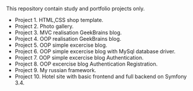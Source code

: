 This repository contain study and portfolio projects only. 

* Project  1. HTML,CSS shop template.
* Project  2. Photo gallery. 
* Project  3. MVC realisation GeekBrains blog.
* Project  4. OOP realisation GeekBrains blog.
* Project  5. OOP simple excercise blog.
* Project  6. OOP simple excercise blog with MySql database driver.
* Project  7. OOP simple excercise blog Authentication.
* Project  8. OOP excercise blog Authentication Registration.
* Project  9. My russian framework.
* Project 10. Hotel site with basic frontend and full backend on Symfony 3.4.
